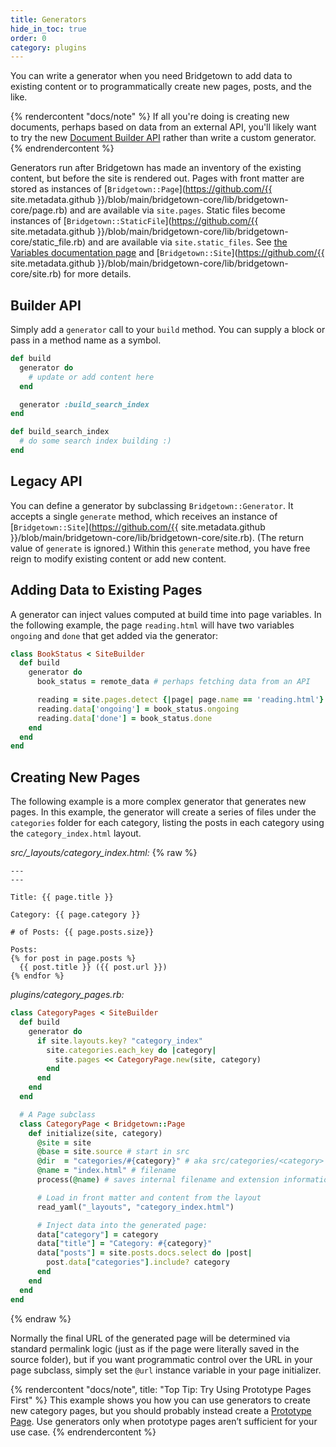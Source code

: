 ```yaml
---
title: Generators
hide_in_toc: true
order: 0
category: plugins
---
```


You can write a generator when you need Bridgetown to add data to existing content
or to programmatically create new pages, posts, and the like.

{% rendercontent "docs/note" %}
If all you're doing is creating new documents, perhaps based on data from an external API, you'll likely want to try the new [Document Builder API](/docs/plugins/external-apis) rather than write a custom generator.
{% endrendercontent %}

Generators run after Bridgetown has made an inventory of the existing content, but
before the site is rendered out. Pages with front matter are stored as instances of
[`Bridgetown::Page`](https://github.com/{{ site.metadata.github }}/blob/main/bridgetown-core/lib/bridgetown-core/page.rb)
and are available via `site.pages`. Static files become instances of
[`Bridgetown::StaticFile`](https://github.com/{{ site.metadata.github }}/blob/main/bridgetown-core/lib/bridgetown-core/static_file.rb)
and are available via `site.static_files`. See
[the Variables documentation page](/docs/variables/) and
[`Bridgetown::Site`](https://github.com/{{ site.metadata.github }}/blob/main/bridgetown-core/lib/bridgetown-core/site.rb)
for more details.

## Builder API

Simply add a `generator` call to your `build` method. You can supply a block or pass in a method name as a symbol.

```ruby
def build
  generator do
    # update or add content here
  end

  generator :build_search_index
end

def build_search_index
  # do some search index building :)
end
```
 
## Legacy API

You can define a generator by subclassing `Bridgetown::Generator`. It accepts a
single `generate` method, which receives an instance of
[`Bridgetown::Site`](https://github.com/{{ site.metadata.github }}/blob/main/bridgetown-core/lib/bridgetown-core/site.rb). (The return value of `generate` is
ignored.) Within this `generate` method, you have free reign to modify existing
content or add new content.

## Adding Data to Existing Pages

A generator can inject values computed at build time into page variables. In the
following example, the page `reading.html` will have two variables `ongoing` and `done`
that get added via the generator:

```ruby
class BookStatus < SiteBuilder
  def build
    generator do
      book_status = remote_data # perhaps fetching data from an API

      reading = site.pages.detect {|page| page.name == 'reading.html'}
      reading.data['ongoing'] = book_status.ongoing
      reading.data['done'] = book_status.done
    end
  end
end
```

## Creating New Pages

The following example is a more complex generator that generates new pages. In this
example, the generator will create a series of files under the `categories` folder for
each category, listing the posts in each category using the `category_index.html` layout.

*src/_layouts/category_index.html:*
{% raw %}
```liquid
---
---

Title: {{ page.title }}

Category: {{ page.category }}

# of Posts: {{ page.posts.size}}

Posts:
{% for post in page.posts %}
  {{ post.title }} ({{ post.url }})
{% endfor %}
```

*plugins/category_pages.rb:*
```ruby
class CategoryPages < SiteBuilder
  def build
    generator do
      if site.layouts.key? "category_index"
        site.categories.each_key do |category|
          site.pages << CategoryPage.new(site, category)
        end
      end
    end
  end

  # A Page subclass
  class CategoryPage < Bridgetown::Page
    def initialize(site, category)
      @site = site
      @base = site.source # start in src
      @dir  = "categories/#{category}" # aka src/categories/<category>
      @name = "index.html" # filename
      process(@name) # saves internal filename and extension information

      # Load in front matter and content from the layout
      read_yaml("_layouts", "category_index.html")

      # Inject data into the generated page:
      data["category"] = category
      data["title"] = "Category: #{category}"
      data["posts"] = site.posts.docs.select do |post|
        post.data["categories"].include? category
      end
    end
  end
end
```
{% endraw %}

Normally the final URL of the generated page will be determined via standard permalink
logic (just as if the page were literally saved in the source folder), but if you want
programmatic control over the URL in your page subclass, simply set the `@url` instance
variable in your page initializer.

{% rendercontent "docs/note", title: "Top Tip: Try Using Prototype Pages First" %}
This example shows you how you can use generators to create new category pages, but you should probably instead create a [Prototype Page](/docs/prototype-pages/). Use generators only when prototype pages aren’t sufficient for your use case.
{% endrendercontent %}
